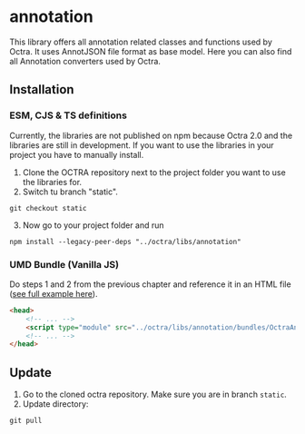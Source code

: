 # annotation

This library offers all annotation related classes and functions used by Octra. It uses AnnotJSON file format as base
model. Here you can also find all Annotation converters used by Octra.

## Installation

### ESM, CJS & TS definitions

Currently, the libraries are not published on npm because Octra 2.0 and the libraries are still in development. If you
want to use the libraries in your project you have to manually install.

1. Clone the OCTRA repository next to the project folder you want to use the libraries for.
2. Switch tu branch "static".

```shell
git checkout static
```

3. Now go to your project folder and run

```shell
npm install --legacy-peer-deps "../octra/libs/annotation"
```

### UMD Bundle (Vanilla JS)

Do steps 1 and 2 from the previous chapter and reference it in an HTML
file ([see full example here](../../../apps/web-components-demo/index.html)).

````html
<head>
    <!-- ... -->
    <script type="module" src="../octra/libs/annotation/bundles/OctraAnnotation.umd.js"></script>
    <!-- ... -->
</head>
````

## Update

1. Go to the cloned octra repository. Make sure you are in branch `static`.
2. Update directory:

```shell
git pull
```

